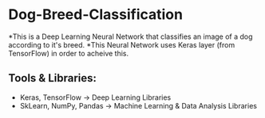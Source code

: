 # Dog-Breed-Classification

*This is a Deep Learning Neural Network that classifies an image of a dog according to it's breed.
*This Neural Network uses Keras layer (from TensorFlow) in order to acheive this.

## Tools & Libraries:
   * Keras, TensorFlow -> Deep Learning Libraries
   * SkLearn, NumPy, Pandas -> Machine Learning & Data Analysis Libraries
